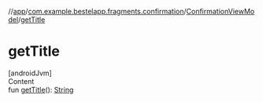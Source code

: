 //[app](../../index.md)/[com.example.bestelapp.fragments.confirmation](../index.md)/[ConfirmationViewModel](index.md)/[getTitle](get-title.md)



# getTitle  
[androidJvm]  
Content  
fun [getTitle](get-title.md)(): [String](https://kotlinlang.org/api/latest/jvm/stdlib/kotlin/-string/index.html)  



